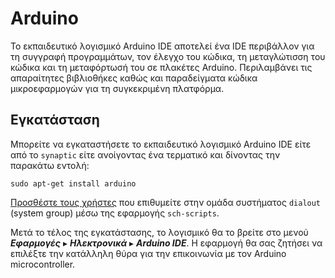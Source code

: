 # Arduino

Το εκπαιδευτικό λογισμικό Arduino IDE αποτελεί ένα IDE περιβάλλον για τη
συγγραφή προγραμμάτων, τον έλεγχο του κώδικα, τη μεταγλώτισση του κώδικα και τη
μεταφόρτωσή του σε πλακέτες Arduino. Περιλαμβάνει τις απαραίτητες βιβλιοθήκες
καθώς και παραδείγματα κώδικα μικροεφαρμογών για τη συγκεκριμένη πλατφόρμα.

## Εγκατάσταση

Μπορείτε να εγκαταστήσετε το εκπαιδευτικό λογισμικό Arduino IDE είτε από το
`synaptic` είτε ανοίγοντας ένα τερματικό και δίνοντας την παρακάτω εντολή:

```shell
sudo apt-get install arduino
```

[Προσθέστε τους χρήστες](sch-scripts/Χρήστες/Επεξεργασία_χρηστών.md) που
επιθυμείτε στην ομάδα συστήματος `dialout` (system group) μέσω της εφαρμογής
`sch-scripts`.

Μετά το τέλος της εγκατάστασης, το λογισμικό θα το βρείτε στο μενού
***Εφαρμογές*** ▸ ***Ηλεκτρονικά*** ▸ ***Arduino IDE***. Η εφαρμογή θα σας
ζητήσει να επιλέξτε την κατάλληλη θύρα για την επικοινωνία με τον Arduino
microcontroller.
